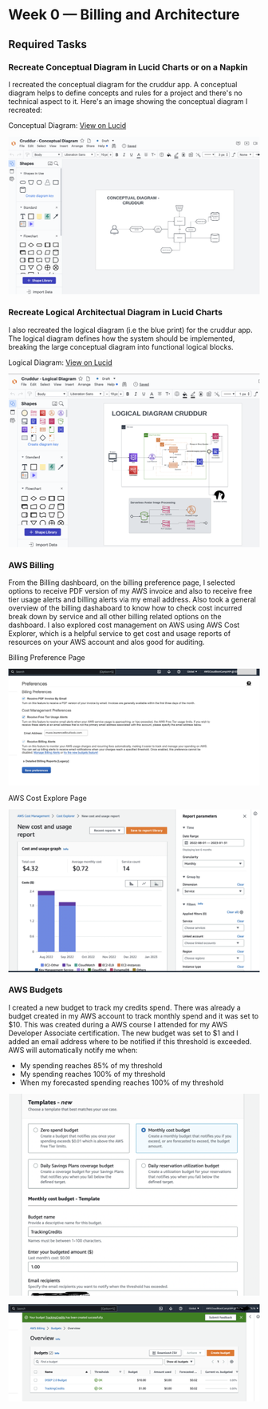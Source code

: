 # Week 0 — Billing and Architecture


## Required Tasks

### Recreate Conceptual Diagram in Lucid Charts or on a Napkin

I recreated the conceptual diagram for the cruddur app. A conceptual diagram helps to define concepts and rules for a project and there's no technical aspect to it. Here's an image showing the conceptual diagram I recreated:

Conceptual Diagram: [View on Lucid](https://lucid.app/lucidchart/75c603ed-0af5-406f-9a48-b45606ba87a0/edit?viewport_loc=-387%2C-238%2C3968%2C2263%2C0_0&invitationId=inv_3fc1bff0-46f8-427e-b9eb-7e9c61da4289)

![](assets/cruddur-conceptual-diagram.png)


### Recreate Logical Architectual Diagram in Lucid Charts

I also recreated the logical diagram (i.e the blue print) for the cruddur app. The logical diagram defines how the system should be implemented, 
breaking the large conceptual diagram into functional logical blocks.

Logical Diagram: [View on Lucid](https://lucid.app/lucidchart/9f493397-c7dd-4bb1-bf5d-d8103beb5a64/edit?viewport_loc=-521%2C-73%2C3842%2C2191%2C0_0&invitationId=inv_18573649-5770-4a56-9a09-d01998f68b58)

![](assets/cruddur-logical-diagram.png)


### AWS Billing
From the Billing dashboard, on the billing preference page, I selected options to receive PDF version of my AWS invoice and also to receive 
free tier usage alerts and billing alerts via my email address. Also took a general overview of the billing dashaboard to know how to check 
cost incurred break down by service and all other billing related options on the dashboard. I also explored cost management on AWS using 
AWS Cost Explorer, which is a helpful service to get cost and usage reports of resources on your AWS account and alos good for auditing.

Billing Preference Page

![](assets/aws-billing-preference.png)

AWS Cost Explore Page

![](assets/aws-cost-explorer.png)


### AWS Budgets
I created a new budget to track my credits spend. There was already a budget created in my AWS account to track monthly spend and it was set
to $10. This was created during a AWS course I attended for my AWS Developer Associate certification. The new budget was set to $1 and I added 
an email address where to be notified if this threshold is exceeded. AWS will automatically notify me when:

- My spending reaches 85% of my threshold
- My spending reaches 100% of my threshold
- When my forecasted spending reaches 100% of my threshold

![](assets/aws-budget-1.png)

![](assets/aws-budget-2.png)



